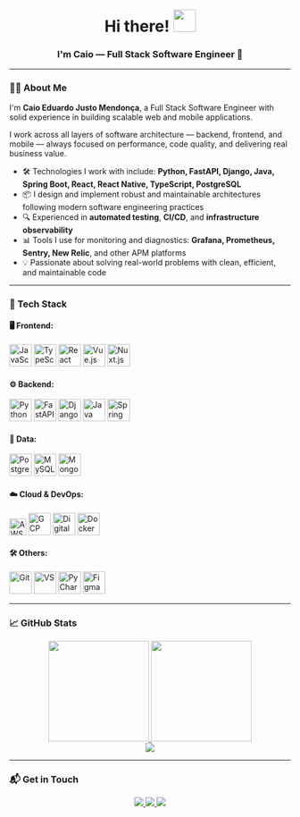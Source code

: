 <div id="header" align="center">

  <h1>Hi there! <img src="https://raw.githubusercontent.com/iampavangandhi/iampavangandhi/master/gifs/Hi.gif" width="40px" /></h1>
  <h3>I'm Caio — Full Stack Software Engineer  🚀</h3>

</div>

---

### 👨‍💻 About Me

I'm **Caio Eduardo Justo Mendonça**, a Full Stack Software Engineer with solid experience in building scalable web and mobile applications.

I work across all layers of software architecture — backend, frontend, and mobile — always focused on performance, code quality, and delivering real business value.

- 🛠️ Technologies I work with include: **Python, FastAPI, Django, Java, Spring Boot, React, React Native, TypeScript, PostgreSQL**
- 📦 I design and implement robust and maintainable architectures following modern software engineering practices
- 🔍 Experienced in **automated testing**, **CI/CD**, and **infrastructure observability**
- 📊 Tools I use for monitoring and diagnostics: **Grafana, Prometheus, Sentry, New Relic**, and other APM platforms
- 💡 Passionate about solving real-world problems with clean, efficient, and maintainable code
---

### 🧰 Tech Stack

#### 🖥️ Frontend:
<div style="display: inline_block">
  <img src="https://cdn.jsdelivr.net/gh/devicons/devicon/icons/javascript/javascript-original.svg" height="40" alt="JavaScript"/>
  <img src="https://cdn.jsdelivr.net/gh/devicons/devicon/icons/typescript/typescript-original.svg" height="40" alt="TypeScript"/>
  <img src="https://cdn.jsdelivr.net/gh/devicons/devicon/icons/react/react-original.svg" height="40" alt="React"/>
  <img src="https://cdn.jsdelivr.net/gh/devicons/devicon/icons/vuejs/vuejs-original.svg" height="40" alt="Vue.js"/>
  <img src="https://cdn.jsdelivr.net/gh/devicons/devicon/icons/nuxtjs/nuxtjs-original.svg" height="40" alt="Nuxt.js"/>
</div>

#### ⚙️ Backend:
<div style="display: inline_block">
  <img src="https://cdn.jsdelivr.net/gh/devicons/devicon/icons/python/python-original.svg" height="40" alt="Python"/>
  <img src="https://cdn.jsdelivr.net/gh/devicons/devicon/icons/fastapi/fastapi-original.svg" height="40" alt="FastAPI"/>
  <img src="https://cdn.jsdelivr.net/gh/devicons/devicon/icons/django/django-plain.svg" height="40" alt="Django"/>
  <img src="https://cdn.jsdelivr.net/gh/devicons/devicon/icons/java/java-original.svg" height="40" alt="Java"/>
  <img src="https://cdn.jsdelivr.net/gh/devicons/devicon/icons/spring/spring-original.svg" height="40" alt="Spring Boot"/>
</div>

#### 🧠 Data:
<div style="display: inline_block">
  <img src="https://cdn.jsdelivr.net/gh/devicons/devicon/icons/postgresql/postgresql-original.svg" height="40" alt="PostgreSQL"/>
  <img src="https://cdn.jsdelivr.net/gh/devicons/devicon/icons/mysql/mysql-original.svg" height="40" alt="MySQL"/>
  <img src="https://cdn.jsdelivr.net/gh/devicons/devicon/icons/mongodb/mongodb-original.svg" height="40" alt="MongoDB"/>
</div>

#### ☁️ Cloud & DevOps:
<div style="display: inline_block">
  <img src="https://upload.wikimedia.org/wikipedia/commons/9/93/Amazon_Web_Services_Logo.svg" height="30" alt="AWS"/>
  <img src="https://cdn.jsdelivr.net/gh/devicons/devicon/icons/googlecloud/googlecloud-original.svg" height="40" alt="GCP"/>
  <img src="https://cdn.jsdelivr.net/gh/devicons/devicon/icons/digitalocean/digitalocean-original.svg" height="40" alt="Digital Ocean"/>
  <img src="https://cdn.jsdelivr.net/gh/devicons/devicon/icons/docker/docker-original.svg" height="40" alt="Docker"/>
</div>

#### 🛠️ Others:
<div style="display: inline_block">
  <img src="https://cdn.jsdelivr.net/gh/devicons/devicon/icons/git/git-plain.svg" height="40" alt="Git"/>
  <img src="https://cdn.jsdelivr.net/gh/devicons/devicon/icons/visualstudio/visualstudio-plain.svg" height="40" alt="VS"/>
  <img src="https://cdn.jsdelivr.net/gh/devicons/devicon/icons/pycharm/pycharm-original.svg" height="40" alt="PyCharm"/>
  <img src="https://cdn.jsdelivr.net/gh/devicons/devicon/icons/figma/figma-original.svg" height="40" alt="Figma"/>
</div>

---

### 📈 GitHub Stats

<div align="center">
  <a href="https://github.com/Caio-Mendonca">
    <img height="180em" src="https://github-readme-stats.vercel.app/api?username=Caio-Mendonca&show_icons=true&theme=dark&include_all_commits=true&count_private=true"/>
    <img height="180em" src="https://github-readme-stats.vercel.app/api/top-langs/?username=Caio-Mendonca&layout=compact&langs_count=7&theme=dark"/>
  </a>
  <br />
  <a href="https://github.com/Caio-Mendonca">
    <img src="http://github-readme-streak-stats.herokuapp.com?user=Caio-Mendonca&theme=github-dark&hide_border=true&date_format=j%20M%5B%20Y%5D" />
  </a>
</div>

---

### 📬 Get in Touch

<div align="center">
  <a href="mailto:caioeduardojm4@gmail.com">
    <img src="https://img.shields.io/badge/gmail-D14836?&style=for-the-badge&logo=gmail&logoColor=white"/>
  </a>
  <a href="https://www.linkedin.com/in/caio-eduardo-597b03191">
    <img src="https://img.shields.io/badge/linkedin-%230077B5.svg?&style=for-the-badge&logo=linkedin&logoColor=white"/>
  </a>
  <a href="https://github.com/Caio-Mendonca">
    <img src="https://img.shields.io/badge/github-%23100000.svg?&style=for-the-badge&logo=github&logoColor=white"/>
  </a>
</div>

